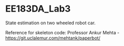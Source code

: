 # EE183DA_Lab3

State estimation on two wheeled robot car.

Reference for skeleton code:
Professor Ankur Mehta - https://git.uclalemur.com/mehtank/paperbot/
